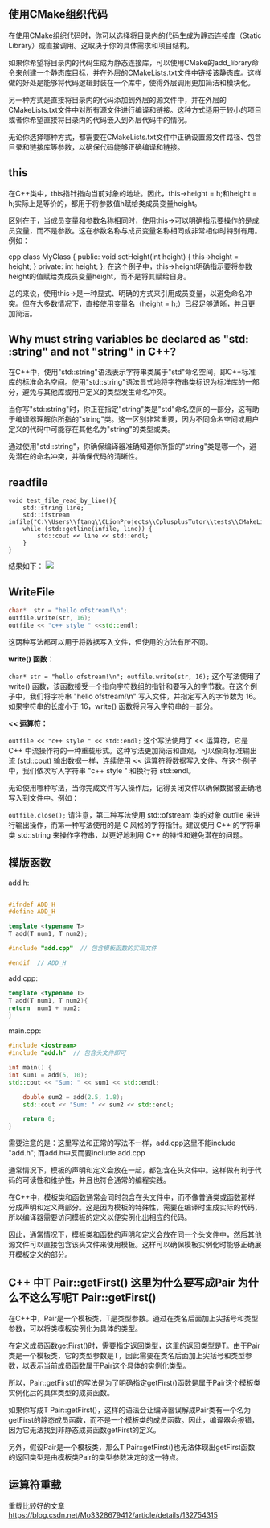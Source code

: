 
## 使用CMake组织代码

在使用CMake组织代码时，你可以选择将目录内的代码生成为静态连接库（Static Library）或直接调用。这取决于你的具体需求和项目结构。

如果你希望将目录内的代码生成为静态连接库，可以使用CMake的add_library命令来创建一个静态库目标，并在外层的CMakeLists.txt文件中链接该静态库。这样做的好处是能够将代码逻辑封装在一个库中，使得外层调用更加简洁和模块化。

另一种方式是直接将目录内的代码添加到外层的源文件中，并在外层的CMakeLists.txt文件中对所有源文件进行编译和链接。这种方式适用于较小的项目或者你希望直接将目录内的代码嵌入到外层代码中的情况。

无论你选择哪种方式，都需要在CMakeLists.txt文件中正确设置源文件路径、包含目录和链接库等参数，以确保代码能够正确编译和链接。


##  this
在C++类中，this指针指向当前对象的地址。因此，this->height = h;和height = h;实际上是等价的，都用于将参数值h赋给类成员变量height。

区别在于，当成员变量和参数名称相同时，使用this->可以明确指示要操作的是成员变量，而不是参数。这在参数名称与成员变量名称相同或非常相似时特别有用。例如：

cpp
class MyClass {
public:
void setHeight(int height) {
this->height = height;
}
private:
int height;
};
在这个例子中，this->height明确指示要将参数height的值赋给类成员变量height，而不是将其赋给自身。

总的来说，使用this->是一种显式、明确的方式来引用成员变量，以避免命名冲突。但在大多数情况下，直接使用变量名（height = h;）已经足够清晰，并且更加简洁。

## Why must string variables be declared as "std: :string" and not "string" in C++?

在C++中，使用"std::string"语法表示字符串类属于"std"命名空间，即C++标准库的标准命名空间。使用"std::string"语法显式地将字符串类标识为标准库的一部分，避免与其他库或用户定义的类型发生命名冲突。

当你写"std::string"时，你正在指定"string"类是"std"命名空间的一部分，这有助于编译器理解你所指的"string"类。这一区别非常重要，因为不同命名空间或用户定义的代码中可能存在其他名为"string"的类型或类。

通过使用"std::string"，你确保编译器准确知道你所指的"string"类是哪一个，避免潜在的命名冲突，并确保代码的清晰性。

## readfile 
```shell
void test_file_read_by_line(){
    std::string line;
    std::ifstream infile("C:\\Users\\ftang\\CLionProjects\\CplusplusTutor\\tests\\CMakeLists.txt");
    while (std::getline(infile, line)) {
        std::cout << line << std::endl;
    }
}

```
结果如下：
![](2023-11-27%20215908.png)

## WriteFile
```c++
char*  str = "hello ofstream!\n";
outfile.write(str, 16);
outfile << "c++ style " <<std::endl;
```
这两种写法都可以用于将数据写入文件，但使用的方法有所不同。

**write() 函数：**

`char* str = "hello ofstream!\n";
outfile.write(str, 16);`
这个写法使用了 write() 函数，该函数接受一个指向字符数组的指针和要写入的字节数。在这个例子中，我们将字符串 "hello ofstream!\n" 写入文件，并指定写入的字节数为 16。如果字符串的长度小于 16，write() 函数将只写入字符串的一部分。

**<< 运算符：**


`outfile << "c++ style " << std::endl;`
这个写法使用了 << 运算符，它是 C++ 中流操作符的一种重载形式。这种写法更加简洁和直观，可以像向标准输出流 (std::cout) 输出数据一样，连续使用 << 运算符将数据写入文件。在这个例子中，我们依次写入字符串 "c++ style " 和换行符 std::endl。

无论使用哪种写法，当你完成文件写入操作后，记得关闭文件以确保数据被正确地写入到文件中。例如：


`outfile.close();`
请注意，第二种写法使用 std::ofstream 类的对象 outfile 来进行输出操作，而第一种写法使用的是 C 风格的字符指针。建议使用 C++ 的字符串类 std::string 来操作字符串，以更好地利用 C++ 的特性和避免潜在的问题。


## 模版函数

add.h:

```c++

#ifndef ADD_H
#define ADD_H

template <typename T>
T add(T num1, T num2);

#include "add.cpp"  // 包含模板函数的实现文件

#endif  // ADD_H
```
add.cpp:

```c++
template <typename T>
T add(T num1, T num2){
return  num1 + num2;
}
```

main.cpp:

```c++
#include <iostream>
#include "add.h"  // 包含头文件即可

int main() {
int sum1 = add(5, 10);
std::cout << "Sum: " << sum1 << std::endl;

    double sum2 = add(2.5, 1.8);
    std::cout << "Sum: " << sum2 << std::endl;

    return 0;
}
```

需要注意的是：这里写法和正常的写法不一样，add.cpp这里不能include "add.h"; 而add.h中反而要include add.cpp

通常情况下，模板的声明和定义会放在一起，都包含在头文件中。这样做有利于代码的可读性和维护性，并且也符合通常的编程实践。

在C++中，模板类和函数通常会同时包含在头文件中，而不像普通类或函数那样分成声明和定义两部分。这是因为模板的特殊性，需要在编译时生成实际的代码，所以编译器需要访问模板的定义以便实例化出相应的代码。

因此，通常情况下，模板类和函数的声明和定义会放在同一个头文件中，然后其他源文件可以直接包含该头文件来使用模板。这样可以确保模板实例化时能够正确展开模板定义的部分。

## C++ 中T Pair<T>::getFirst()  这里为什么要写成Pair<T> 为什么不这么写呢T Pair::getFirst()  
在C++中，Pair<T>是一个模板类，T是类型参数。通过在类名后面加上尖括号和类型参数，可以将类模板实例化为具体的类型。

在定义成员函数getFirst()时，需要指定返回类型，这里的返回类型是T。由于Pair类是一个模板类，它的类型参数是T，因此需要在类名后面加上尖括号和类型参数<T>，以表示当前成员函数属于Pair<T>这个具体的实例化类型。

所以，Pair<T>::getFirst()的写法是为了明确指定getFirst()函数是属于Pair<T>这个模板类实例化后的具体类型的成员函数。

如果你写成T Pair::getFirst()，这样的语法会让编译器误解成Pair类有一个名为getFirst的静态成员函数，而不是一个模板类的成员函数。因此，编译器会报错，因为它无法找到非静态成员函数getFirst的定义。

另外，假设Pair是一个模板类，那么T Pair::getFirst()也无法体现出getFirst函数的返回类型是由模板类Pair的类型参数决定的这一特点。


## 运算符重载

重载比较好的文章
https://blog.csdn.net/Mo3328679412/article/details/132754315




